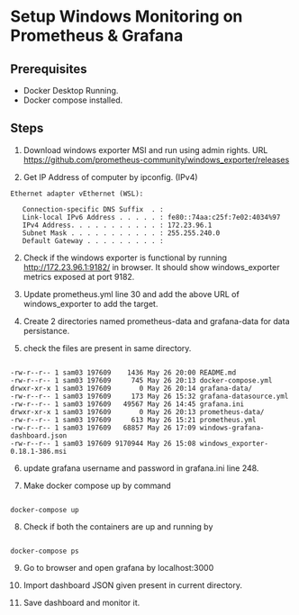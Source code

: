 # Setup Windows Monitoring on Prometheus & Grafana

## Prerequisites
- Docker Desktop Running.
- Docker compose installed.

## Steps

1. Download windows exporter MSI and run using admin rights.
URL https://github.com/prometheus-community/windows_exporter/releases

2. Get IP Address of computer by ipconfig. (IPv4)
```
Ethernet adapter vEthernet (WSL):

   Connection-specific DNS Suffix  . :
   Link-local IPv6 Address . . . . . : fe80::74aa:c25f:7e02:4034%97
   IPv4 Address. . . . . . . . . . . : 172.23.96.1
   Subnet Mask . . . . . . . . . . . : 255.255.240.0
   Default Gateway . . . . . . . . . :

```
2. Check if the windows exporter is functional by running http://172.23.96.1:9182/ in browser. It should show windows_exporter metrics exposed at port 9182.

3. Update prometheus.yml line 30 and add the above URL of windows_exporter to add the target.

4. Create 2 directories named prometheus-data and grafana-data for data persistance.

5. check the files are present in same directory. 
```

-rw-r--r-- 1 sam03 197609    1436 May 26 20:00 README.md
-rw-r--r-- 1 sam03 197609     745 May 26 20:13 docker-compose.yml
drwxr-xr-x 1 sam03 197609       0 May 26 20:14 grafana-data/
-rw-r--r-- 1 sam03 197609     173 May 26 15:32 grafana-datasource.yml
-rw-r--r-- 1 sam03 197609   49567 May 26 14:45 grafana.ini
drwxr-xr-x 1 sam03 197609       0 May 26 20:13 prometheus-data/
-rw-r--r-- 1 sam03 197609     613 May 26 15:21 prometheus.yml
-rw-r--r-- 1 sam03 197609   68857 May 26 17:09 windows-grafana-dashboard.json
-rw-r--r-- 1 sam03 197609 9170944 May 26 15:08 windows_exporter-0.18.1-386.msi

```

6. update grafana username and password in grafana.ini line 248.

7. Make docker compose up by command
```

docker-compose up

```

8. Check if both the containers are up and running by 
```

docker-compose ps

```

9. Go to browser and open grafana by localhost:3000

10. Import dashboard JSON given present in current directory.

11. Save dashboard and monitor it.
